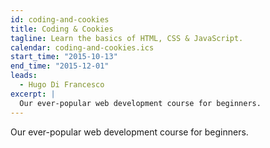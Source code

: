 ```yaml
---
id: coding-and-cookies
title: Coding & Cookies
tagline: Learn the basics of HTML, CSS & JavaScript.
calendar: coding-and-cookies.ics
start_time: "2015-10-13"
end_time: "2015-12-01"
leads:
  - Hugo Di Francesco
excerpt: |
  Our ever-popular web development course for beginners.
---
```


Our ever-popular web development course for beginners.

